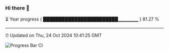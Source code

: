 ### Hi there 👋

⏳ Year progress { ████████████████████████▁▁▁▁▁▁ } 81.27 %

---

⏰ Updated on Thu, 24 Oct 2024 10:41:25 GMT

![Progress Bar CI](https://github.com/IshwaranRudhara/GIT-ACTION/workflows/Progress%20Bar%20CI/badge.svg)
